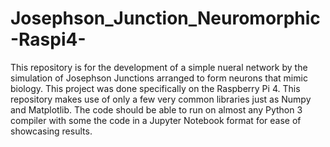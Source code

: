 # Josephson_Junction_Neuromorphic-Raspi4-

This repository is for the development of a simple nueral network by the simulation of Josephson Junctions arranged to form neurons that mimic biology. This project was done specifically on the Raspberry Pi 4. This repository makes use of only a few very common libraries just as Numpy and Matplotlib. The code should be able to run on almost any Python 3 compiler with some the code in a Jupyter Notebook format for ease of showcasing results.